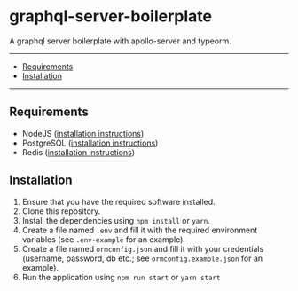 # graphql-server-boilerplate
A graphql server boilerplate with apollo-server and typeorm.

---

- [Requirements](#requirements)
- [Installation](#installation)

---

## Requirements

* NodeJS ([installation instructions](https://nodejs.org/en/download/))
* PostgreSQL ([installation instructions](https://www.postgresql.org/download/))
* Redis ([installation instructions](https://redis.io/download))

## Installation

1. Ensure that you have the required software installed.
2. Clone this repository.
3. Install the dependencies using `npm install` or `yarn`.
4. Create a file named `.env` and fill it with the required environment variables (see `.env-example` for an example).
5. Create a file named `ormconfig.json` and fill it with your credentials (username, password, db etc.; see `ormconfig.example.json` for an example).
6. Run the application using `npm run start` or `yarn start`
